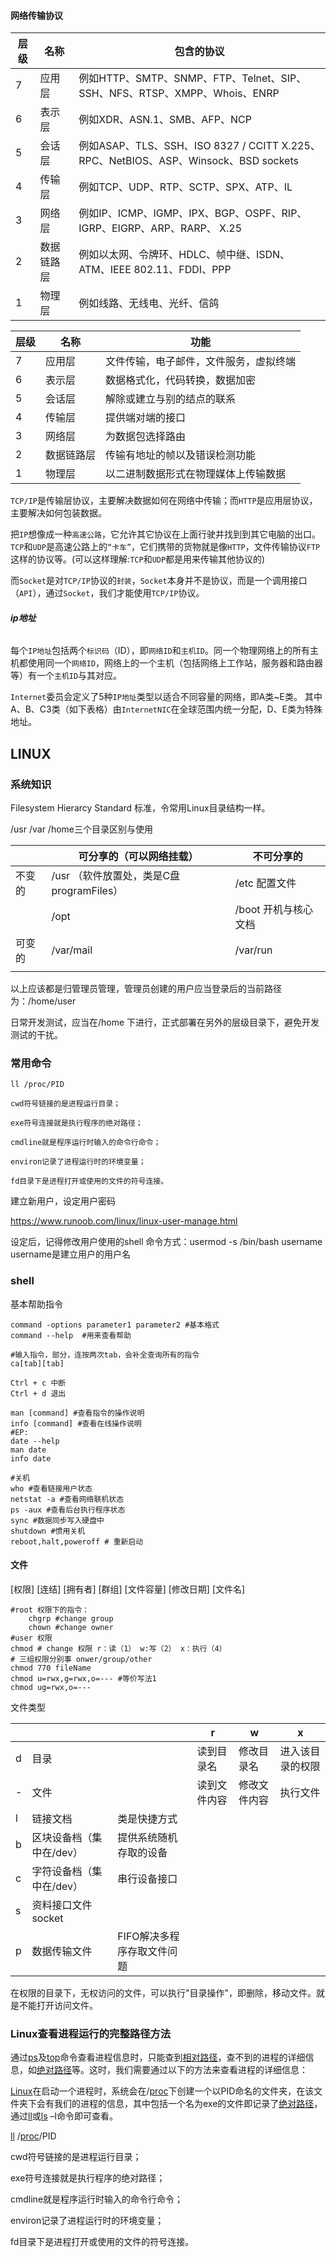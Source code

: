 



#### 网络传输协议

| **层级** | **名称**   | **包含的协议**                                               |
| -------- | ---------- | ------------------------------------------------------------ |
| 7        | 应用层     | 例如HTTP、SMTP、SNMP、FTP、Telnet、SIP、SSH、NFS、RTSP、XMPP、Whois、ENRP |
| 6        | 表示层     | 例如XDR、ASN.1、SMB、AFP、NCP                                |
| 5        | 会话层     | 例如ASAP、TLS、SSH、ISO 8327 / CCITT X.225、RPC、NetBIOS、ASP、Winsock、BSD sockets |
| 4        | 传输层     | 例如TCP、UDP、RTP、SCTP、SPX、ATP、IL                        |
| 3        | 网络层     | 例如IP、ICMP、IGMP、IPX、BGP、OSPF、RIP、IGRP、EIGRP、ARP、RARP、 X.25 |
| 2        | 数据链路层 | 例如以太网、令牌环、HDLC、帧中继、ISDN、ATM、IEEE 802.11、FDDI、PPP |
| 1        | 物理层     | 例如线路、无线电、光纤、信鸽                                 |



| **层级** | **名称**   | 功能                                   |
| -------- | ---------- | -------------------------------------- |
| 7        | 应用层     | 文件传输，电子邮件，文件服务，虚拟终端 |
| 6        | 表示层     | 数据格式化，代码转换，数据加密         |
| 5        | 会话层     | 解除或建立与别的结点的联系             |
| 4        | 传输层     | 提供端对端的接口                       |
| 3        | 网络层     | 为数据包选择路由                       |
| 2        | 数据链路层 | 传输有地址的帧以及错误检测功能         |
| 1        | 物理层     | 以二进制数据形式在物理媒体上传输数据   |

`TCP/IP`是传输层协议，主要解决数据如何在网络中传输；而`HTTP`是应用层协议，主要解决如何包装数据。

把`IP`想像成一种`高速公路`，它允许其它协议在上面行驶并找到到其它电脑的出口。`TCP`和`UDP`是高速公路上的`“卡车”`，它们携带的货物就是像`HTTP`，文件传输协议`FTP`这样的协议等。(可以这样理解:`TCP`和`UDP`都是用来传输其他协议的)

而`Socket`是对`TCP/IP`协议的`封装`，`Socket`本身并不是协议，而是一个调用接口（`API`），通过`Socket`，我们才能使用`TCP/IP`协议。

###### **ip地址**

每个`IP地址`包括两个`标识码`（ID），即`网络ID`和`主机ID`。同一个物理网络上的所有主机都使用同一个`网络ID`，网络上的一个主机（包括网络上工作站，服务器和路由器等）有一个`主机ID`与其对应。

`Internet`委员会定义了5种`IP地址`类型以适合不同容量的网络，即A类~E类。
 其中A、B、C3类（如下表格）由`InternetNIC`在全球范围内统一分配，D、E类为特殊地址。



## LINUX

### 系统知识

Filesystem Hierarcy Standard 标准，令常用Linux目录结构一样。

  /usr   /var  /home三个目录区别与使用

|        | 可分享的（可以网络挂载）                 | 不可分享的           |
| ------ | ---------------------------------------- | -------------------- |
| 不变的 | /usr （软件放置处，类是C盘programFiles） | /etc  配置文件       |
|        | /opt                                     | /boot 开机与核心文档 |
| 可变的 | /var/mail                                | /var/run             |
|        |                                          |                      |

以上应该都是归管理员管理，管理员创建的用户应当登录后的当前路径为：/home/user

日常开发测试，应当在/home 下进行，正式部署在另外的层级目录下，避免开发测试的干扰。

### 常用命令

``` shell
ll /proc/PID

cwd符号链接的是进程运行目录；

exe符号连接就是执行程序的绝对路径；

cmdline就是程序运行时输入的命令行命令；

environ记录了进程运行时的环境变量；

fd目录下是进程打开或使用的文件的符号连接。
```

建立新用户，设定用户密码

https://www.runoob.com/linux/linux-user-manage.html

设定后，记得修改用户使用的shell 命令方式：usermod -s /bin/bash username username是建立用户的用户名

### shell

基本帮助指令

```shell
command -options parameter1 parameter2 #基本格式
command --help  #用来查看帮助

#输入指令，部分，连按两次tab，会补全查询所有的指令
ca[tab][tab]

Ctrl + c 中断
Ctrl + d 退出

man [command] #查看指令的操作说明
info [command] #查看在线操作说明
#EP:
date --help
man date
info date

#关机
who #查看链接用户状态
netstat -a #查看网络联机状态
ps -aux #查看后台执行程序状态
sync #数据同步写入硬盘中
shutdown #惯用关机
reboot,halt,poweroff # 重新启动
```

#### 文件

[权限] [连结] [拥有者] [群组] [文件容量] [修改日期]  [文件名]

``` shell
#root 权限下的指令：
	chgrp #change group
    chown #change owner
#user 权限
chmod # change 权限 r：读（1） w:写（2） x：执行（4）
# 三组权限分别事 onwer/group/other
chmod 770 fileName 
chmod u=rwx,g=rwx,o=--- #等价写法1
chmod ug=rwx,o=---
```

文件类型

|      |                          |                            | r            | w            | x                |
| ---- | ------------------------ | -------------------------- | ------------ | ------------ | ---------------- |
| d    | 目录                     |                            | 读到目录名   | 修改目录名   | 进入该目录的权限 |
| -    | 文件                     |                            | 读到文件内容 | 修改文件内容 | 执行文件         |
| l    | 链接文档                 | 类是快捷方式               |              |              |                  |
| b    | 区块设备档（集中在/dev） | 提供系统随机存取的设备     |              |              |                  |
| c    | 字符设备档（集中在/dev） | 串行设备接口               |              |              |                  |
| s    | 资料接口文件socket       |                            |              |              |                  |
| p    | 数据传输文件             | FIFO解决多程序存取文件问题 |              |              |                  |

在权限的目录下，无权访问的文件，可以执行"目录操作"，即删除，移动文件。就是不能打开访问文件。

### Linux查看进程运行的完整路径方法



通过[ps](http://lovesoo.org/tag/ps)及[top](http://lovesoo.org/tag/top)命令查看进程信息时，只能查到[相对路径](http://lovesoo.org/tag/相对路径)，查不到的进程的详细信息，如[绝对路径](http://lovesoo.org/tag/绝对路径)等。这时，我们需要通过以下的方法来查看进程的详细信息：

[Linux](http://lovesoo.org/tag/linux)在启动一个进程时，系统会在/[proc](http://lovesoo.org/tag/proc)下创建一个以PID命名的文件夹，在该文件夹下会有我们的进程的信息，其中包括一个名为exe的文件即记录了[绝对路径](http://lovesoo.org/tag/绝对路径)，通过[ll](http://lovesoo.org/tag/ll)或[ls](http://lovesoo.org/tag/ls) –l命令即可查看。

[ll](http://lovesoo.org/tag/ll) /[proc](http://lovesoo.org/tag/proc)/PID

cwd符号链接的是进程运行目录；

exe符号连接就是执行程序的绝对路径；

cmdline就是程序运行时输入的命令行命令；

environ记录了进程运行时的环境变量；

fd目录下是进程打开或使用的文件的符号连接。
